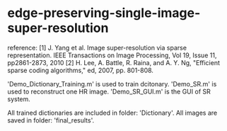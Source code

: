 # edge-preserving-single-image-super-resolution

reference:
[1] J. Yang et al. Image super-resolution via sparse representation. IEEE Transactions on Image Processing, Vol 19, Issue 11, pp2861-2873, 2010
[2]	H. Lee, A. Battle, R. Raina, and A. Y. Ng, "Efficient sparse coding algorithms," ed, 2007, pp. 801-808.

'Demo_Dictionary_Training.m' is used to train dcitonary.
'Demo_SR.m' is used to reconstruct one HR image.
'Demo_SR_GUI.m' is the GUI of SR system.

All trained dictionaries are included in folder: 'Dictionary'.
All images are saved in folder: 'final_results'. 
